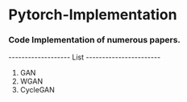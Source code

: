 # Pytorch-Implementation

### Code Implementation of numerous papers.

------------------- List -----------------------

1. GAN
2. WGAN
3. CycleGAN
